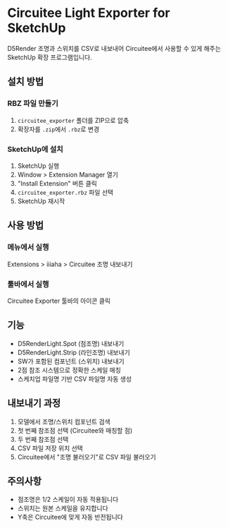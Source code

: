 # Circuitee Light Exporter for SketchUp

D5Render 조명과 스위치를 CSV로 내보내어 Circuitee에서 사용할 수 있게 해주는 SketchUp 확장 프로그램입니다.

## 설치 방법

### RBZ 파일 만들기
1. `circuitee_exporter` 폴더를 ZIP으로 압축
2. 확장자를 `.zip`에서 `.rbz`로 변경

### SketchUp에 설치
1. SketchUp 실행
2. Window > Extension Manager 열기
3. "Install Extension" 버튼 클릭
4. `circuitee_exporter.rbz` 파일 선택
5. SketchUp 재시작

## 사용 방법

### 메뉴에서 실행
Extensions > iiiaha > Circuitee 조명 내보내기

### 툴바에서 실행
Circuitee Exporter 툴바의 아이콘 클릭

## 기능

- D5RenderLight.Spot (점조명) 내보내기
- D5RenderLight.Strip (라인조명) 내보내기
- SW가 포함된 컴포넌트 (스위치) 내보내기
- 2점 참조 시스템으로 정확한 스케일 매칭
- 스케치업 파일명 기반 CSV 파일명 자동 생성

## 내보내기 과정

1. 모델에서 조명/스위치 컴포넌트 검색
2. 첫 번째 참조점 선택 (Circuitee와 매칭할 점)
3. 두 번째 참조점 선택
4. CSV 파일 저장 위치 선택
5. Circuitee에서 "조명 불러오기"로 CSV 파일 불러오기

## 주의사항

- 점조명은 1/2 스케일이 자동 적용됩니다
- 스위치는 원본 스케일을 유지합니다
- Y축은 Circuitee에 맞게 자동 반전됩니다
